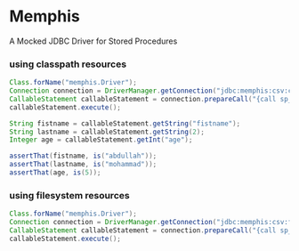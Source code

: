 # Memphis
A Mocked JDBC Driver for Stored Procedures

### using classpath resources
```java
Class.forName("memphis.Driver");
Connection connection = DriverManager.getConnection("jdbc:memphis:csv:classpath", "", "");
CallableStatement callableStatement = connection.prepareCall("{call sp_test(?)}");
callableStatement.execute();

String fistname = callableStatement.getString("fistname");
String lastname = callableStatement.getString(2);
Integer age = callableStatement.getInt("age");

assertThat(fistname, is("abdullah"));
assertThat(lastname, is("mohammad"));
assertThat(age, is(5));
```

### using filesystem resources
```java
Class.forName("memphis.Driver");
Connection connection = DriverManager.getConnection("jdbc:memphis:csv:file:///Users/mhewedy", "", "");
CallableStatement callableStatement = connection.prepareCall("{call sp_test(?)}");
callableStatement.execute();

```